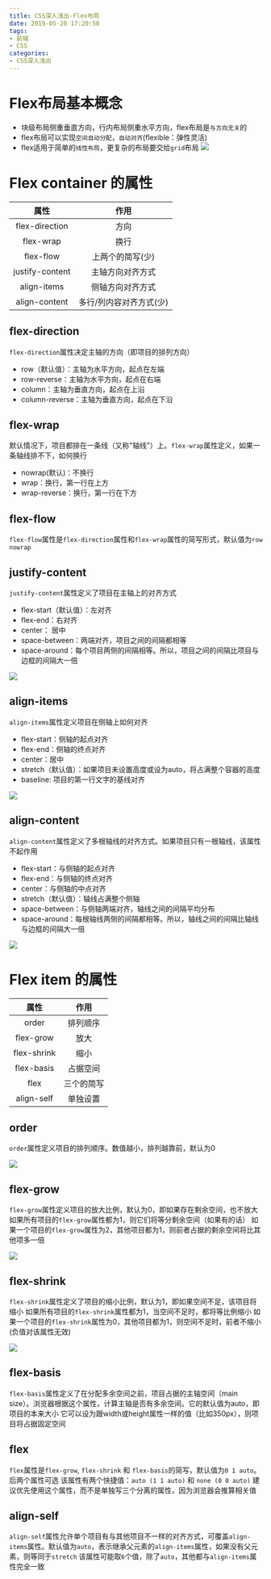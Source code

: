 ```yaml
---
title: CSS深入浅出-Flex布局
date: 2019-05-20 17:20:58
tags:
- 前端
- CSS
categories: 
- CSS深入浅出
---
```

# Flex布局基本概念
<!--more-->
- 块级布局侧重垂直方向，行内布局侧重水平方向，flex布局是`与方向无关`的
- flex布局可以实现`空间自动分配`，`自动对齐`(flexible：弹性灵活)
- flex适用于简单的`线性布局`，更复杂的布局要交给`grid`布局
![](/images/微信截图_20190520182609.png)
# Flex container 的属性

| 属性                 | 作用 |
| :-------------------:|:-:  |
| flex-direction       | 方向 |
| flex-wrap            | 换行 |
| flex-flow            | 上两个的简写(少) |
| justify-content      | 主轴方向对齐方式 |
| align-items          | 侧轴方向对齐方式 |
| align-content        | 多行/列内容对齐方式(少) |

## flex-direction
`flex-direction`属性决定主轴的方向（即项目的排列方向）
- row（默认值）：主轴为水平方向，起点在左端
- row-reverse：主轴为水平方向，起点在右端
- column：主轴为垂直方向，起点在上沿
- column-reverse：主轴为垂直方向，起点在下沿

## flex-wrap
默认情况下，项目都排在一条线（又称"轴线"）上。`flex-wrap`属性定义，如果一条轴线排不下，如何换行
- nowrap(默认)：不换行
- wrap：换行，第一行在上方
- wrap-reverse：换行，第一行在下方

## flex-flow
`flex-flow`属性是`flex-direction`属性和`flex-wrap`属性的简写形式，默认值为`row nowrap`

## justify-content
`justify-content`属性定义了项目在主轴上的对齐方式
- flex-start（默认值）：左对齐
- flex-end：右对齐
- center： 居中
- space-between：两端对齐，项目之间的间隔都相等
- space-around：每个项目两侧的间隔相等。所以，项目之间的间隔比项目与边框的间隔大一倍

![](/images/bg2015071010.png)  

## align-items
`align-items`属性定义项目在侧轴上如何对齐
- flex-start：侧轴的起点对齐
- flex-end：侧轴的终点对齐
- center：居中
- stretch（默认值）：如果项目未设置高度或设为auto，将占满整个容器的高度
- baseline: 项目的第一行文字的基线对齐

![](/images/bg2015071011.png)

## align-content
`align-content`属性定义了多根轴线的对齐方式。如果项目只有一根轴线，该属性不起作用
- flex-start：与侧轴的起点对齐
- flex-end：与侧轴的终点对齐
- center：与侧轴的中点对齐
- stretch（默认值）：轴线占满整个侧轴
- space-between：与侧轴两端对齐，轴线之间的间隔平均分布
- space-around：每根轴线两侧的间隔都相等。所以，轴线之间的间隔比轴线与边框的间隔大一倍

![](/images/bg2015071012.png)

# Flex item 的属性

| 属性                 | 作用 |
| :-------------------:|:-:  |
| order                | 排列顺序 |
| flex-grow            | 放大 |
| flex-shrink          | 缩小 |
| flex-basis           | 占据空间 |
| flex                 | 三个的简写 |
| align-self           | 单独设置 |

## order
`order`属性定义项目的排列顺序。数值越小，排列越靠前，默认为0

![](/images/bg2015071013.png)

## flex-grow
`flex-grow`属性定义项目的放大比例，默认为0，即如果存在剩余空间，也不放大
如果所有项目的`flex-grow`属性都为1，则它们将等分剩余空间（如果有的话）
如果一个项目的`flex-grow`属性为2，其他项目都为1，则前者占据的剩余空间将比其他项多一倍

![](/images/bg2015071014.png)

## flex-shrink
`flex-shrink`属性定义了项目的缩小比例，默认为1，即如果空间不足，该项目将缩小
如果所有项目的`flex-shrink`属性都为1，当空间不足时，都将等比例缩小
如果一个项目的`flex-shrink`属性为0，其他项目都为1，则空间不足时，前者不缩小
(负值对该属性无效)

![](/images/bg2015071015.png)

## flex-basis
`flex-basis`属性定义了在分配多余空间之前，项目占据的主轴空间（main size）。浏览器根据这个属性，计算主轴是否有多余空间。它的默认值为auto，即项目的本来大小
它可以设为跟width或height属性一样的值（比如350px），则项目将占据固定空间

## flex
`flex`属性是`flex-grow`, `flex-shrink` 和 `flex-basis`的简写，默认值为`0 1 auto`。后两个属性可选
该属性有两个快捷值：`auto (1 1 auto)` 和 `none (0 0 auto)`
建议优先使用这个属性，而不是单独写三个分离的属性，因为浏览器会推算相关值

## align-self
`align-self`属性允许单个项目有与其他项目不一样的对齐方式，可覆盖`align-items`属性。默认值为`auto`，表示继承父元素的`align-items`属性，如果没有父元素，则等同于`stretch`
该属性可能取`6`个值，除了`auto`，其他都与`align-items`属性完全一致